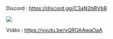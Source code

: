 Discord : https://discord.gg/C3aN2bBVbB

<img src="https://i.imgur.com/Sk0Y888.png">

Vidéo : https://youtu.be/vQROAAwaOaA
